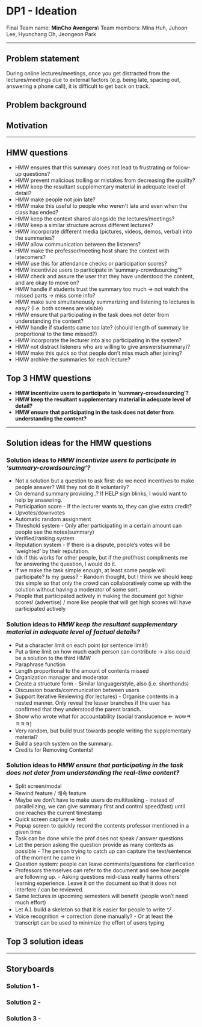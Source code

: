 # DP1 - Ideation
Final Team name: **MinCho Avengers**\ 
Team members: Mina Huh, Juhoon Lee, Hyunchang Oh, Jeongeon Park

-----

## Problem statement
During online lectures/meetings, once you get distracted from the lectures/meetings due to external factors (e.g. being late, spacing out, answering a phone call), it is difficult to get back on track.

## Problem background


## Motivation


-----

## HMW questions
* HMW ensures that this summary does not lead to frustrating or follow-up questions?
* HMW prevent malicious trolling or mistakes from decreasing the quality?
* HMW keep the resultant supplementary material in adequate level of detail?
* HMW make people not join late? 
* HMW make this useful to people who weren't late and even when the class has ended?
* HMW keep the context shared alongside the lectures/meetings?
* HMW keep a similar structure across different lectures?
* HMW incorporate different media (pictures, videos, demos, verbal) into the summaries?
* HMW allow communication between the listeners?
* HMW make the professor/meeting host share the context with latecomers?
* HMW use this for attendance checks or participation scores?
* HMW incentivize users to participate in ‘summary-crowdsourcing’?
* HMW check and assure the user that they have understood the content, and are okay to move on?
* HMW handle if students trust the summary too much -> not watch the missed parts -> miss some info?
* HMW make sure simultaneously summarizing and listening to lectures is easy? (I.e. both screens are visible)
* HMW ensure that participating in the task does not deter from understanding the content? 
* HMW handle if students came too late? (should length of summary be proportional to the time missed?)
* HMW incorporate the lecturer into also participating in the system?
* HMW not distract listeners who are willing to give answers(summary)?
* HMW make this quick so that people don’t miss much after joining?
* HMW archive the summaries for each lecture?

## Top 3 HMW questions
* **HMW incentivize users to participate in ‘summary-crowdsourcing’?**
* **HMW keep the resultant supplementary material in adequate level of detail?**
* **HMW ensure that participating in the task does not deter from understanding the content?**

-----

## Solution ideas for the HMW questions
### Solution ideas to *HMW incentivize users to participate in ‘summary-crowdsourcing’?*
* Not a solution but a question to ask first: do we need incentives to make people answer? Will they not do it voluntarily?
* On demand summary providing..? If HELP sign blinks, I would want to help by answering.
* Participation score - If the lecturer wants to, they can give extra credit?
* Upvotes/downvotes
* Automatic random assignment 
* Threshold system - Only after participating in a certain amount can people see the notes(summary)
* Verified/ranking system
* Reputation system - If there is a dispute, people’s votes will be ‘weighted’ by their reputation.
* Idk if this works for other people, but if the prof/host compliments me for answering the question, I would do it.
* If we make the task simple enough, at least some people will participate? Is my guess? - Random thought, but I think we should keep this simple so that only the crowd can collaboratively come up with the solution without having a moderator of some sort..
* People that participated actively in making the document got higher scores! (advertise) / more like people that will get high scores will have participated actively

### Solution ideas to *HMW keep the resultant supplementary material in adequate level of factual details?*
* Put a character limit on each point (or sentence limit!)
* Put a time limit on how much each person can contribute → also could be a solution to the third HMW
* Paraphrase function
* Length proportional to the amount of contents missed
* Organization manager and moderator
* Create a structure form - Similar language/style, also (i.e. shorthands)
* Discussion boards/communication between users
* Support Iterative Reviewing (for lectures) - Organise contents in a nested manner. Only reveal the lesser branches if the user has confirmed that they understood the parent branch.
* Show who wrote what for accountability (social translucence ← wowㅋㅋㅋㅋ)
* Very random, but build trust towards people writing the supplementary material?
* Build a search system on the summary.
* Credits for Removing Contents!

### Solution ideas to *HMW ensure that participating in the task does not deter from understanding the real-time content?*
* Split screen/modal
* Rewind feature / 배속 feature
* Maybe we don’t have to make users do multitasking - instead of parallelizing, we can give summary first and control speed(fast) until one reaches the current timestamp 
* Quick screen capture → text
* Popup screen to quickly record the contents professor mentioned in a given time
* Task can be done while the prof does not speak / answer questions
* Let the person asking the question provide as many contexts as possible - The person trying to catch up can capture the text/sentence of the moment he came in
* Question system: people can leave comments/questions for clarification
* Professors themselves can refer to the document and see how people are following up. - Asking questions mid-class really harms others’ learning experience. Leave it on the document so that it does not interfere / can be reviewed.
* Same lectures in upcoming semesters will benefit (people won’t need much effort)
* Let A.I. build a skeleton so that it is easier for people to write ヅ
* Voice recognition -> correction done manually? - Or at least the transcript can be used to minimize the effort of users typing 

## Top 3 solution ideas


-----

## Storyboards
### Solution 1 - 


### Solution 2 - 


### Solution 3 - 
